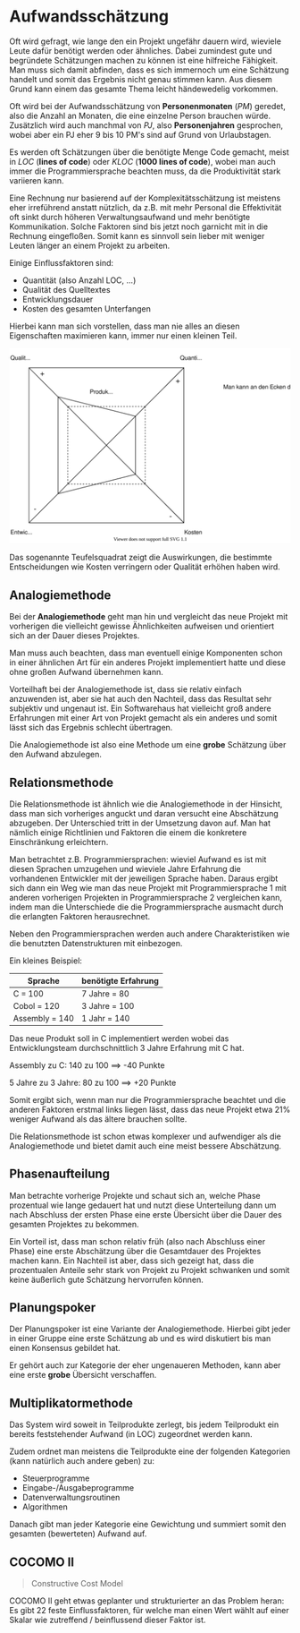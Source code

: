 # Aufwandsschätzung

Oft wird gefragt, wie lange den ein Projekt ungefähr dauern wird, wieviele Leute dafür benötigt werden
oder ähnliches. Dabei zumindest gute und begründete Schätzungen machen zu können ist eine hilfreiche Fähigkeit.
Man muss sich damit abfinden, dass es sich immernoch um eine Schätzung handelt und somit das Ergebnis nicht genau
stimmen kann. Aus diesem Grund kann einem das gesamte Thema leicht händewedelig vorkommen.

Oft wird bei der Aufwandsschätzung von **Personenmonaten** (*PM*) geredet, also die Anzahl an Monaten, die eine
einzelne Person brauchen würde. Zusätzlich wird auch manchmal von *PJ*, also **Personenjahren** gesprochen, wobei
aber ein PJ eher 9 bis 10 PM's sind auf Grund von Urlaubstagen.

Es werden oft Schätzungen über die benötigte Menge Code gemacht, meist in *LOC* (**lines of code**) oder *KLOC*
(**1000 lines of code**), wobei man auch immer die Programmiersprache beachten muss, da die Produktivität
stark variieren kann.

Eine Rechnung nur basierend auf der Komplexitätsschätzung ist meistens eher irreführend anstatt nützlich, da
z.B. mit mehr Personal die Effektivität oft sinkt durch höheren Verwaltungsaufwand und mehr benötigte Kommunikation.
Solche Faktoren sind bis jetzt noch garnicht mit in die Rechnung eingefloßen. Somit kann es sinnvoll sein lieber
mit weniger Leuten länger an einem Projekt zu arbeiten.

Einige Einflussfaktoren sind:
- Quantität (also Anzahl LOC, ...)
- Qualität des Quelltextes
- Entwicklungsdauer
- Kosten des gesamten Unterfangen

Hierbei kann man sich vorstellen, dass man nie alles an diesen Eigenschaften maximieren kann, immer nur einen
kleinen Teil.

![Teufelsquadrat](../assets/swt/teufelsquadrat.svg)

Das sogenannte Teufelsquadrat zeigt die Auswirkungen, die bestimmte Entscheidungen wie Kosten verringern oder Qualität
erhöhen haben wird.

## Analogiemethode

Bei der **Analogiemethode** geht man hin und vergleicht das neue Projekt mit vorherigen die vielleicht gewisse Ähnlichkeiten
aufweisen und orientiert sich an der Dauer dieses Projektes.

Man muss auch beachten, dass man eventuell einige Komponenten schon in einer ähnlichen Art für ein anderes Projekt
implementiert hatte und diese ohne großen Aufwand übernehmen kann.

Vorteilhaft bei der Analogiemethode ist, dass sie relativ einfach anzuwenden ist, aber sie hat auch den Nachteil, dass
das Resultat sehr subjektiv und ungenaut ist. Ein Softwarehaus hat vielleicht groß andere Erfahrungen mit einer Art von Projekt
gemacht als ein anderes und somit lässt sich das Ergebnis schlecht übertragen.

Die Analogiemethode ist also eine Methode um eine **grobe** Schätzung über den Aufwand abzulegen.

## Relationsmethode

Die Relationsmethode ist ähnlich wie die Analogiemethode in der Hinsicht, dass man sich vorheriges anguckt und daran
versucht eine Abschätzung abzugeben. Der Unterschied tritt in der Umsetzung davon auf. Man hat nämlich einige
Richtlinien und Faktoren die einem die konkretere Einschränkung erleichtern.

Man betrachtet z.B. Programmiersprachen: wieviel Aufwand es ist mit diesen Sprachen umzugehen und wieviele Jahre Erfahrung
die vorhandenen Entwickler mit der jeweiligen Sprache haben. Daraus ergibt sich dann ein Weg wie man das neue Projekt mit
Programmiersprache 1 mit anderen vorherigen Projekten in Programmiersprache 2 vergleichen kann, indem man die Unterschiede
die die Programmiersprache ausmacht durch die erlangten Faktoren herausrechnet.

Neben den Programmiersprachen werden auch andere Charakteristiken wie die benutzten Datenstrukturen mit einbezogen.

Ein kleines Beispiel:

| Sprache        | benötigte Erfahrung |
| -------------- | ------------------- |
| C        = 100 | 7 Jahre =  80       |
| Cobol    = 120 | 3 Jahre = 100       |
| Assembly = 140 | 1 Jahr  = 140       |

Das neue Produkt soll in C implementiert werden wobei das Entwicklungsteam durchschnittlich 3 Jahre Erfahrung mit C hat.

Assembly zu C: 140 zu 100 $\implies$ -40 Punkte

5 Jahre zu 3 Jahre: 80 zu 100 $\implies$ +20 Punkte

Somit ergibt sich, wenn man nur die Programmiersprache beachtet und die anderen Faktoren erstmal links liegen lässt,
dass das neue Projekt etwa 21% weniger Aufwand als das ältere brauchen sollte.

Die Relationsmethode ist schon etwas komplexer und aufwendiger als die Analogiemethode und bietet damit auch eine meist
bessere Abschätzung.

## Phasenaufteilung

Man betrachte vorherige Projekte und schaut sich an, welche Phase prozentual wie lange gedauert hat und nutzt diese
Unterteilung dann um nach Abschluss der ersten Phase eine erste Übersicht über die Dauer des gesamten Projektes zu
bekommen.

Ein Vorteil ist, dass man schon relativ früh (also nach Abschluss einer Phase) eine erste Abschätzung über die Gesamtdauer
des Projektes machen kann. Ein Nachteil ist aber, dass sich gezeigt hat, dass die prozentualen Anteile sehr stark
von Projekt zu Projekt schwanken und somit keine äußerlich gute Schätzung hervorrufen können.

## Planungspoker

Der Planungspoker ist eine Variante der Analogiemethode. Hierbei gibt jeder in einer Gruppe eine erste Schätzung ab
und es wird diskutiert bis man einen Konsensus gebildet hat.

Er gehört auch zur Kategorie der eher ungenaueren Methoden, kann aber eine erste **grobe** Übersicht verschaffen.

## Multiplikatormethode

Das System wird soweit in Teilprodukte zerlegt, bis jedem Teilprodukt ein bereits feststehender Aufwand (in LOC)
zugeordnet werden kann.

Zudem ordnet man meistens die Teilprodukte eine der folgenden Kategorien (kann natürlich auch andere geben) zu:

- Steuerprogramme
- Eingabe-/Ausgabeprogramme
- Datenverwaltungsroutinen
- Algorithmen

Danach gibt man jeder Kategorie eine Gewichtung und summiert somit den gesamten (bewerteten) Aufwand auf.

## COCOMO II

> Constructive Cost Model

COCOMO II geht etwas geplanter und strukturierter an das Problem heran: Es gibt 22 feste Einflussfaktoren, für
welche man einen Wert wählt auf einer Skalar wie zutreffend / beinflussend dieser Faktor ist.

